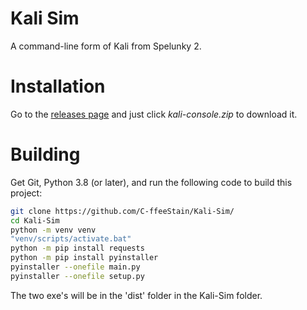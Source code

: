 # Kali Sim
 A command-line form of Kali from Spelunky 2.

# Installation
Go to the [releases page](https://github.com/C-ffeeStain/Kali-Sim/releases/latest) and just click *kali-console.zip* to download it.


# Building
Get Git, Python 3.8 (or later), and run the following code to build this project:

```bash
git clone https://github.com/C-ffeeStain/Kali-Sim/
cd Kali-Sim
python -m venv venv
"venv/scripts/activate.bat"
python -m pip install requests
python -m pip install pyinstaller
pyinstaller --onefile main.py
pyinstaller --onefile setup.py
```
The two exe's will be in the 'dist' folder in the Kali-Sim folder.
